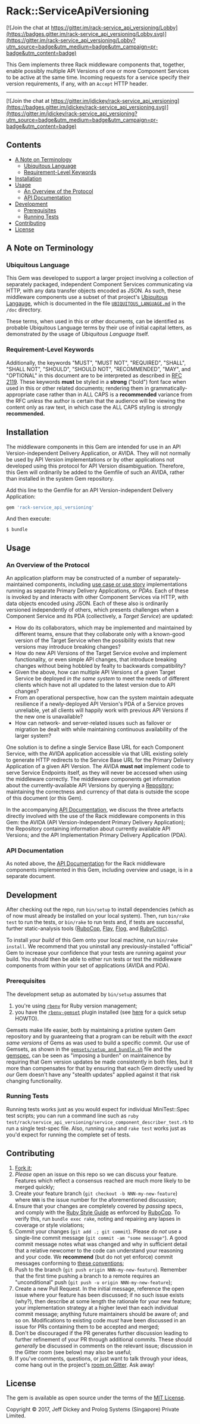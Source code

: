 <h1>Rack::ServiceApiVersioning</h1>

[![Join the chat at https://gitter.im/rack-service_api_versioning/Lobby](https://badges.gitter.im/rack-service_api_versioning/Lobby.svg)](https://gitter.im/rack-service_api_versioning/Lobby?utm_source=badge&utm_medium=badge&utm_campaign=pr-badge&utm_content=badge)

This Gem implements three Rack middleware components that, together, enable possibly multiple API Versions of one or more Component Services to be active at the same time. Incoming requests for a service specify their version requirements, if any, with an `Accept` HTTP header.

----

[![Join the chat at https://gitter.im/jdickey/rack-service_api_versioning](https://badges.gitter.im/jdickey/rack-service_api_versioning.svg)](https://gitter.im/jdickey/rack-service_api_versioning?utm_source=badge&utm_medium=badge&utm_campaign=pr-badge&utm_content=badge)

## Contents

- [A Note on Terminology](#a-note-on-terminology)
  * [Ubiquitous Language](#ubiquitous-language)
  * [Requirement-Level Keywords](#requirement-level-keywords)
- [Installation](#installation)
- [Usage](#usage)
  * [An Overview of the Protocol](#an-overview-of-the-protocol)
  * [API Documentation](#api-documentation)
- [Development](#development)
  * [Prerequisites](#prerequisites)
  * [Running Tests](#running-tests)
- [Contributing](#contributing)
- [License](#license)

## A Note on Terminology

### Ubiquitous Language

This Gem was developed to support a larger project involving a collection of separately packaged, independent Component Services communicating via HTTP, with any data transfer objects encoded as JSON. As such, these middleware components use a subset of that project's [Ubiquitous Langauge](https://martinfowler.com/bliki/UbiquitousLanguage.html), which is documented in the file [`UBIQUITOUS_LANGUAGE.md`](https://github.com/jdickey/rack-service_api_versioning/blob/master/UBIQUITOUS_LANGUAGE.md) in the `/doc` directory.

These terms, when used in this or other documents, can be identified as probable Ubiquitous Language terms by their use of initial capital letters, as demonstrated *by* the usage of *Ubiquitous Language* itself.

### Requirement-Level Keywords

Additionally, the keywords "MUST", "MUST NOT", "REQUIRED", "SHALL", "SHALL NOT", "SHOULD", "SHOULD NOT", "RECOMMENDED",  "MAY", and "OPTIONAL" in this document are to be interpreted as described in [RFC 2119](https://tools.ietf.org/html/rfc2119). These keywords **must** be styled in a **strong** ("bold") font face when used in this or other related documents; rendering them in grammatically-appropriate case rather than in ALL CAPS is a **recommended** variance from the RFC *unless* the author is certain that the audience will be viewing the content only as raw text, in which case the ALL CAPS styling is strongly **recommended.**

## Installation

The middleware components in this Gem are intended for use in an API Version-independent Delivery Application, or AVIDA. They will not normally be used by API Version implementations or by other applications not developed using this protocol for API Version disambiguation. Therefore, this Gem will ordinarily be added to the Gemfile of such an AVIDA, rather than installed in the system Gem repository.

Add this line to the Gemfile for an API Version-independent Delivery Application:

```ruby
gem 'rack-service_api_versioning'
```

And then execute:

    $ bundle

## Usage

### An Overview of the Protocol

An application platform may be constructed of a number of separately-maintained components, including [use case or use story](https://martinfowler.com/bliki/UseCasesAndStories.html) implementations running as separate Primary Delivery Applications, or *PDAs.* Each of these is invoked by and interacts with other Component Services via HTTP, with data objects encoded using JSON. Each of these also is ordinarily versioned independently of others, which presents challenges when a Component Service and its PDA (collectively, a *Target Service*) are updated:

* How do its collaborators, which may be implemented and maintained by different teams, ensure that they collaborate only with a known-good version of the Target Service when the possibility exists that new versions may introduce breaking changes?
* How do new API Versions of the Target Service evolve and implement functionality, or even simple API changes, that introduce breaking changes without being hobbled by fealty to backwards compatibility?
* Given the above, how can multiple API Versions of a given Target Service be deployed *in the same system* to meet the needs of different clients which have not all updated to the latest version due to API changes?
* From an operational perspective, how can the system maintain adequate resilience if a newly-deployed API Version's PDA of a Service proves unreliable, yet all clients will happily work with previous API Versions if the new one is unavailable?
* How can network- and server-related issues such as failover or migration be dealt with while maintaining continuous availability of the larger system?

One solution is to define a single Service Base URL for each Component Service, with the AVIDA application accessible via that URL existing solely to generate HTTP redirects to the Service Base URL for the Primary Delivery Application of a given API Version. The AVIDA **must not** implement code to serve Service Endpoints itself, as they will never be accessed when using the middleware correctly. The middleware components get information about the currently-available API Versions by querying a [Repository](#the-repository); maintaining the correctness and currency of that data is outside the scope of this document (or this Gem).

In the accompanying [API Documentation](https://github.com/jdickey/rack-service_api_versioning/doc/API-DOCUMENTATION.md), we discuss the three artefacts directly involved with the use of the Rack middleware components in this Gem: the AVIDA (API Version-Independent Primary Delivery Application); the Repository containing information about currently available API Versions; and the API Implementation Primary Delivery Application (PDA).

### API Documentation

As noted above, the [API Documentation](https://github.com/jdickey/rack-service_api_versioning/doc/API-DOCUMENTATION.md) for the Rack middleware components implemented in this Gem, including overview and usage, is in a separate document.

## Development

After checking out the repo, run `bin/setup` to install dependencies (which as of now must already be in­stalled on your local system). Then, run `bin/rake test` to run the tests, or `bin/rake` to run tests and, if tests are successful, further static-analysis tools ([RuboCop](https://github.com/bbatsov/rubocop), [Flay](https://github.com/seattlerb/flay), [Flog](https://github.com/seattlerb/flog), and [RubyCritic](https://github.com/whitesmith/rubycritic)).

To install *your build* of this Gem onto your local machine, run `bin/rake install`. We recom­mend that you uninstall any previously-installed "official" Gem to increase your confi­dence that your tests are running against *your* build. You should then be able to either run tests or test the middleware components from within your set of applications (AVIDA and PDA).

### Prerequisites

The development setup as automated by `bin/setup` assumes that

1. you're using [`rbenv`](https://github.com/rbenv/rbenv) for Ruby version management;
2. you have the [`rbenv-gemset`](https://github.com/jf/rbenv-gemset) plugin installed (see [here](https://gist.github.com/MicahElliott/2407918) for a quick setup HOWTO).

Gemsets make life easier, both by maintaining a pristine system Gem repository and by guaranteeing that a program can be rebuilt with the *exact same versions* of Gems as was used to build a specific commit. Our use of Gemsets, as shown in the [`gemsets/setup_and_bundle.sh`](https://github.com/jdickey/rack-service_api_versioning/tree/master/gemsets/setup_and_bundle.sh) file and the [gemspec](https://github.com/jdickey/rack-service_api_versioning/tree/master/rack-service_api_versioning.gemspec), can be seen as "imposing a burden" on maintainence by requiring that Gem version updates be made consistently in both files, but it more than compensates for that by ensuring that each Gem directly used by *our* Gem doesn't have any "stealth updates" applied against it that risk changing functionality.

### Running Tests

Running tests works just as you would expect for individual MiniTest::Spec test scripts; you can run a command line such as `ruby test/rack/service_api_versioning/service_component_describer_test.rb` to run a single test-spec file. Also, running `rake` and `rake test` works just as you'd expect for running the complete set of tests.

## Contributing

1. [Fork it](https://github.com/jdickey/rack-service_api_versioning/fork);
1. *Please* open an issue on this repo so we can discuss your feature. Features which reflect a consensus reached are much more likely to be merged quickly;
1. Create your feature branch (`git checkout -b NNN-my-new-feature`) where `NNN` is the issue number for the aforementioned discussion;
1. Ensure that your changes are completely covered by *passing* specs, and comply with the [Ruby Style Guide](https://github.com/bbatsov/ruby-style-guide) as enforced by [RuboCop](https://github.com/bbatsov/rubocop). To verify this, run `bundle exec rake`, noting and repairing any lapses in coverage or style violations;
1. Commit your changes (`git add .; git commit`). Please *do not* use a single-line commit message (`git commit -am "some message"`). A good commit message notes what was changed and why in sufficient detail that a relative newcomer to the code can understand your reasoning and your code. We **recommend** (but do not yet enforce) commit messages conforming to [these conventions](http://karma-runner.github.io/1.0/dev/git-commit-msg.html);
1. Push to the branch (`git push origin NNN-my-new-feature`). Remember that the first time pushing a branch to a remote requires an "unconditional" push (`git push -u origin NNN-my-new-feature`);
1. Create a new Pull Request. In the initial message, reference the open issue where your feature has been discussed; if no such issue exists (why?), then describe at some length the rationale for your new feature; your implementation strategy at a higher level than each individual commit message; anything future maintainers should be aware of; and so on. Modifications to existing code *must* have been discussed in an issue for PRs containing them to be accepted and merged;
1. Don't be discouraged if the PR generates further discussion leading to further refinement of your PR through additional commits. These should *generally* be discussed in comments on the relevant issue; discussion in the Gitter room (see below) may also be useful;
1. If you've comments, questions, or just want to talk through your ideas, come hang out in the project's [room on Gitter](https://gitter.im/rack-service_api_versioning). Ask away!

## License

The gem is available as open source under the terms of the [MIT License](http://opensource.org/licenses/MIT).

Copyright &copy; 2017, Jeff Dickey and Prolog Systems (Singapore) Private Limited.
